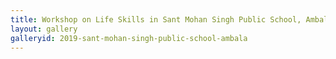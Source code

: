 ```yaml
---
title: Workshop on Life Skills in Sant Mohan Singh Public School, Ambala
layout: gallery
galleryid: 2019-sant-mohan-singh-public-school-ambala
---
```

